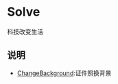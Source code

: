 # Solve
科技改变生活
## 说明
* [ChangeBackground](https://github.com/LHesperus/Solve/tree/master/ChangeBackground):证件照换背景

